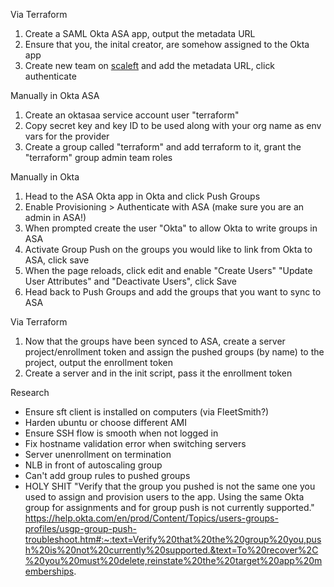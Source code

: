Via Terraform
1) Create a SAML Okta ASA app, output the metadata URL
1) Ensure that you, the inital creator, are somehow assigned to the Okta app
1) Create new team on [scaleft](https://app.scaleft.com/r/select-team) and add the metadata URL, click authenticate

Manually in Okta ASA
1) Create an oktasaa service account user "terraform"
1) Copy secret key and key ID to be used along with your org name as env vars for the provider
1) Create a group called "terraform" and add terraform to it, grant the "terraform" group admin team roles

Manually in Okta
1) Head to the ASA Okta app in Okta and click Push Groups
1) Enable Provisioning > Authenticate with ASA (make sure you are an admin in ASA!)
1) When prompted create the user "Okta" to allow Okta to write groups in ASA
1) Activate Group Push on the groups you would like to link from Okta to ASA, click save
1) When the page reloads, click edit and enable "Create Users" "Update User Attributes" and "Deactivate Users", click Save
1) Head back to Push Groups and add the groups that you want to sync to ASA

Via Terraform
1) Now that the groups have been synced to ASA, create a server project/enrollment token and assign the pushed groups (by name) to the project, output the enrollment token
1) Create a server and in the init script, pass it the enrollment token

Research
- Ensure sft client is installed on computers (via FleetSmith?)
- Harden ubuntu or choose different AMI
- Ensure SSH flow is smooth when not logged in
- Fix hostname validation error when switching servers
- Server unenrollment on termination
- NLB in front of autoscaling group
- Can't add group rules to pushed groups
- HOLY SHIT "Verify that the group you pushed is not the same one you used to assign and provision users to the app. Using the same Okta group for assignments and for group push is not currently supported." https://help.okta.com/en/prod/Content/Topics/users-groups-profiles/usgp-group-push-troubleshoot.htm#:~:text=Verify%20that%20the%20group%20you,push%20is%20not%20currently%20supported.&text=To%20recover%2C%20you%20must%20delete,reinstate%20the%20target%20app%20memberships.







